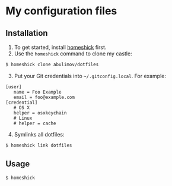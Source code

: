 # My configuration files

## Installation

1. To get started, install [homeshick](https://github.com/andsens/homeshick) first.
2. Use the `homeshick` command to clone my castle:

  ```bash
  $ homeshick clone abulimov/dotfiles
  ```

3. Put your Git credentials into `~/.gitconfig.local`. For example:

  ```
  [user]
     name = Foo Example
     email = foo@example.com
  [credential]
     # OS X
	 helper = osxkeychain
     # Linux
     # helper = cache
  ```

4. Symlinks all dotfiles:

  ```bash
  $ homeshick link dotfiles
  ```

## Usage

```bash
$ homeshick
```

